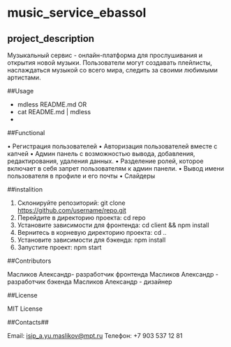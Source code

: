 # music_service_ebassol
## project_description

Музыкальный сервис - онлайн-платформа для прослушивания и открытия новой музыки. 
Пользователи могут создавать плейлисты, наслаждаться музыкой со всего мира, 
следить за своими любимыми артистами.

##Usage

* mdless README.md
OR
* cat README.md | mdless
* 
##Functional

•	Регистрация пользователей
•	Авторизация пользователей вместе с капчей
•	Админ панель с возможностью вывода, добавления, редактирования, удаления данных.
•	Разделение ролей, которое включает в себя запрет пользователям к админ панели.
•	Вывод имени пользователя в профиле и его почты
•	Слайдеры

##instalition

1. Склонируйте репозиторий: git clone https://github.com/username/repo.git
2. Перейдите в директорию проекта: cd repo
3. Установите зависимости для фронтенда: cd client && npm install
4. Вернитесь в корневую директорию проекта: cd ..
5. Установите зависимости для бэкенда: npm install
6. Запустите проект: npm start

##Contributors

Масликов Александр- разработчик фронтенда
Масликов Александр - разработчик бэкенда
Масликов Александр - дизайнер

##License

MIT License

##Contacts##

Email: isip_a.yu.maslikov@mpt.ru
Телефон: +7 903 537 12 81

